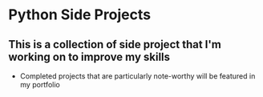 # Python Side Projects

## This is a collection of side project that I'm working on to improve my skills
- Completed projects that are particularly note-worthy will be featured in my portfolio
